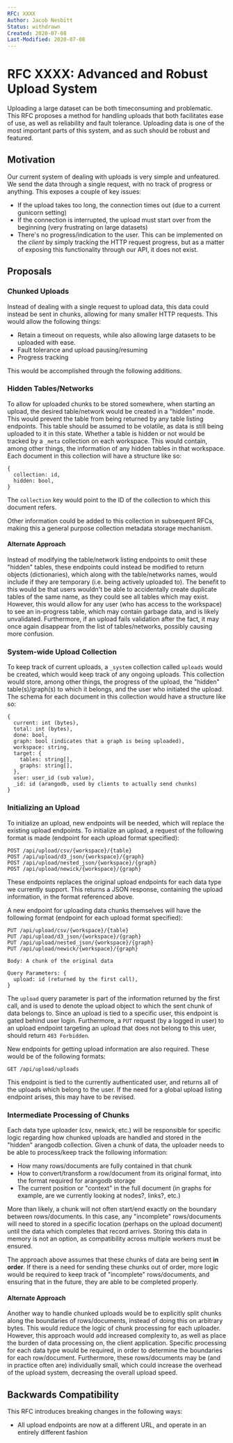 ```yaml
---
RFC: XXXX
Author: Jacob Nesbitt
Status: withdrawn
Created: 2020-07-08
Last-Modified: 2020-07-08
---
```


# RFC XXXX: Advanced and Robust Upload System

Uploading a large dataset can be both timeconsuming and problematic. This RFC proposes a method for handling uploads that both facilitates ease of use, as well as reliability and fault tolerance. Uploading data is one of the most important parts of this system, and as such should be robust and featured.

## Motivation

Our current system of dealing with uploads is very simple and unfeatured. We send the data through a single request, with no track of progress or anything. This exposes a couple of key issues:

* If the upload takes too long, the connection times out (due to a current gunicorn setting)
* If the connection is interrupted, the upload must start over from the beginning (very frustrating on large datasets)
* There's no progress/indication to the user. This can be implemented on the _client_ by simply tracking the HTTP request progress, but as a matter of exposing this functionality through our API, it does not exist.

## Proposals

### Chunked Uploads
Instead of dealing with a single request to upload data, this data could instead be sent in chunks, allowing for many smaller HTTP requests. This would allow the following things:
* Retain a timeout on requests, while also allowing large datasets to be uploaded with ease.
* Fault tolerance and upload pausing/resuming
* Progress tracking

This would be accomplished through the following additions.

### Hidden Tables/Networks
To allow for uploaded chunks to be stored somewhere, when starting an upload, the desired table/network would be created in a "hidden" mode. This would prevent the table from being returned by any table listing endpoints. This table should be assumed to be volatile, as data is still being uploaded to it in this state. Whether a table is hidden or not would be tracked by a `_meta` collection on each workspace. This would contain, among other things, the information of any hidden tables in that workspace. Each document in this collection will have a structure like so:

```
{
  collection: id,
  hidden: bool,
}
```

The `collection` key would point to the ID of the collection to which this document refers.

Other information could be added to this collection in subsequent RFCs, making this a general purpose collection metadata storage mechanism.

#### Alternate Approach
Instead of modifying the table/network listing endpoints to omit these "hidden" tables, these endpoints could instead be modified to return objects (dictionaries), which along with the table/networks names, would include if they are temporary (i.e. being actively uploaded to). The benefit to this would be that users wouldn't be able to accidentally create duplicate tables of the same name, as they could see all tables which may exist. However, this would allow for any user (who has access to the workspace) to see an in-progress table, which may contain garbage data, and is likely unvalidated. Furthermore, if an upload fails validation after the fact, it may once again disappear from the list of tables/networks, possibly causing more confusion.

### System-wide Upload Collection
To keep track of current uploads, a `_system` collection called `uploads` would be created, which would keep track of any ongoing uploads. This collection would store, among other things, the progress of the upload, the "hidden" table(s)/graph(s) to which it belongs, and the user who initiated the upload. The schema for each document in this collection would have a structure like so:

```
{
  current: int (bytes),
  total: int (bytes),
  done: bool,
  graph: bool (indicates that a graph is being uploaded),
  workspace: string,
  target: {
    tables: string[],
    graphs: string[],
  },
  user: user_id (sub value),
  _id: id (arangodb, used by clients to actually send chunks)
}
```

### Initializing an Upload
To initialize an upload, new endpoints will be needed, which will replace the existing upload endpoints. To initialize an upload, a request of the following format is made (endpoint for each upload format specified):

```
POST /api/upload/csv/{workspace}/{table}
POST /api/upload/d3_json/{workspace}/{graph}
POST /api/upload/nested_json/{workspace}/{graph}
POST /api/upload/newick/{workspace}/{graph}
```

These endpoints replaces the original upload endpoints for each data type we currently support. This returns a JSON response, containing the upload information, in the format referenced above.

A new endpoint for uploading data chunks themselves will have the following format (endpoint for each upload format specified):

```
PUT /api/upload/csv/{workspace}/{table}
PUT /api/upload/d3_json/{workspace}/{graph}
PUT /api/upload/nested_json/{workspace}/{graph}
PUT /api/upload/newick/{workspace}/{graph}

Body: A chunk of the original data

Query Parameters: {
  upload: id (returned by the first call),
}
```

The `upload` query parameter is part of the information returned by the first call, and is used to denote the upload object to which the sent chunk of data belongs to. Since an upload is tied to a specific user, this endpoint is gated behind user login. Furthermore, a `PUT` request (by a logged in user) to an upload endpoint targeting an upload that does not belong to this user, should return `403 Forbidden`.


New endpoints for getting upload information are also required. These would be of the following formats:

```
GET /api/upload/uploads
```

This endpoint is tied to the currently authenticated user, and returns all of the uploads which belong to the user. If the need for a global upload listing endpoint arises, this may have to be revised.


### Intermediate Processing of Chunks

Each data type uploader (csv, newick, etc.) will be responsible for specific logic regarding how chunked uploads are handled and stored in the "hidden" arangodb collection. Given a chunk of data, the uploader needs to be able to process/keep track the following information:

* How many rows/documents are fully contained in that chunk
* How to convert/transform a row/document from its original format, into the format required for arangodb storage
* The current position or "context" in the full document (in graphs for example, are we currently looking at nodes?, links?, etc.)

More than likely, a chunk will not often start/end exactly on the boundary between rows/documents. In this case, any "incomplete" rows/documents will need to stored in a specific location (perhaps on the upload document) until the data which completes that record arrives. Storing this data in memory is not an option, as compatibility across multiple workers must be ensured.

The approach above assumes that these chunks of data are being sent **in order**. If there is a need for sending these chunks out of order, more logic would be required to keep track of "incomplete" rows/documents, and ensuring that in the future, they are able to be completed properly.

#### Alternate Approach
Another way to handle chunked uploads would be to explicitly split chunks along the boundaries of rows/documents, instead of doing this on arbitrary bytes. This would reduce the logic of chunk processing for each uploader. However, this approach would add increased complexity to, as well as place the burden of data processing on, the client application. Specific processing for each data type would be required, in order to determine the boundaries for each row/document. Furthermore, these rows/documents may be (and in practice often are) individually small, which could increase the overhead of the upload system, decreasing the overall upload speed.


## Backwards Compatibility

This RFC introduces breaking changes in the following ways:

* All upload endpoints are now at a different URL, and operate in an entirely different fashion
